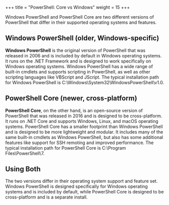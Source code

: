 +++
title = "PowerShell: Core vs Windows"
weight = 15
+++

Windows PowerShell and PowerShell Core are two different versions of PowerShell that differ in their supported operating systems and features.

## Windows PowerShell (older, Windows-specific)

**Windows PowerShell** is the original version of PowerShell that was released in 2006 and is included by default in Windows operating systems. 
It runs on the .NET Framework and is designed to work specifically on Windows operating systems. 
Windows PowerShell has a wide range of built-in cmdlets and supports scripting in PowerShell, as well as other scripting languages like VBScript and JScript. 
The typical installation path for Windows PowerShell is C:\Windows\System32\WindowsPowerShell\v1.0.

## PowerShell Core (newer, cross-platform)

**PowerShell Core**, on the other hand, is an open-source version of PowerShell that was released in 2016 and is designed to be cross-platform. 
It runs on .NET Core and supports Windows, Linux, and macOS operating systems. 
PowerShell Core has a smaller footprint than Windows PowerShell and is designed to be more lightweight and modular. 
It includes many of the same built-in cmdlets as Windows PowerShell, 
but also has some additional features like support for SSH remoting and improved performance. 
The typical installation path for PowerShell Core is C:\Program Files\PowerShell\7.

## Using Both

The two versions differ in their operating system support and feature set. 
Windows PowerShell is designed specifically for Windows operating systems and is included by default, 
while PowerShell Core is designed to be cross-platform and is a separate install. 